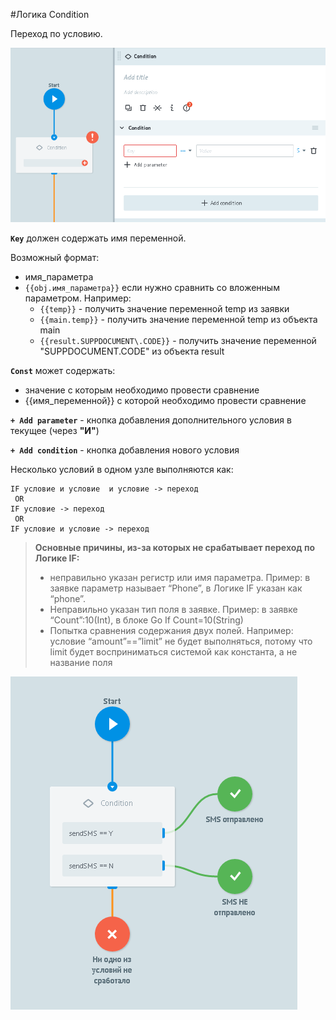 #Логика Condition

Переход по условию.

![](../img/create/condition.png)


**`Key`** должен содержать имя переменной.

Возможный формат:
* имя_параметра
* `{{obj.имя_параметра}}` если нужно сравнить со вложенным параметром.
Например:
    *  `{{temp}}` - получить значение переменной temp из заявки
    *  `{{main.temp}}` - получить значение переменной temp из объекта main
    *  `{{result.SUPPDOCUMENT\.CODE}}` - получить значение переменной "SUPPDOCUMENT.CODE" из объекта result

**`Const`** может содержать:
*   значение с которым необходимо провести сравнение
*   {{имя_переменной}} с которой необходимо провести сравнение

**`+ Add parameter`** - кнопка добавления дополнительного условия в текущее (через **"И"**)

**`+ Add condition`** - кнопка добавления нового условия

Несколько условий в одном узле выполняются как:
```
IF условие и условие  и условие -> переход
 OR
IF условие -> переход
 OR
IF условие и условие -> переход
```


> **Основные причины, из-за которых не срабатывает переход по Логике IF:**
>
> - неправильно указан регистр или имя параметра. Пример: в заявке параметр называет “Phone”, в Логике IF указан как “phone”.
> - Неправильно указан тип поля в заявке. Пример: в заявке “Count”:10(Int), в блоке Go If Count=10(String)
> - Попытка сравнения содержания двух полей. Например: условие “amount”==”limit” не будет выполняться, потому что limit будет восприниматься системой как константа, а не название поля

![semafor_go_if_example](../img/create/condition_example.png)

